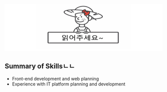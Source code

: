 <img src="https://raw.githubusercontent.com/SUWANKIM/ReadMe/master/1.png" width="850" height="150"/>


## Summary of Skillsㄴㄴ

- Front-end development and web planning
- Experience with IT platform planning and development
